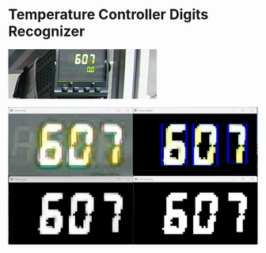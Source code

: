 # Temperature Controller Digits Recognizer

![Drag Racing](example.jpg)

![Drag Racing](recognition.jpg)


